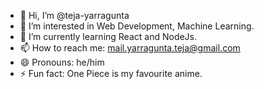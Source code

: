 - 👋 Hi, I’m @teja-yarragunta
- 👀 I’m interested in Web Development, Machine Learning.
- 🌱 I’m currently learning React and NodeJs.
- 📫 How to reach me: mail.yarragunta.teja@gmail.com 
- 😄 Pronouns: he/him
- ⚡ Fun fact: One Piece is my favourite anime.

<!---
teja-yarragunta/teja-yarragunta is a ✨ special ✨ repository because its `README.md` (this file) appears on your GitHub profile.
You can click the Preview link to take a look at your changes.
--->
